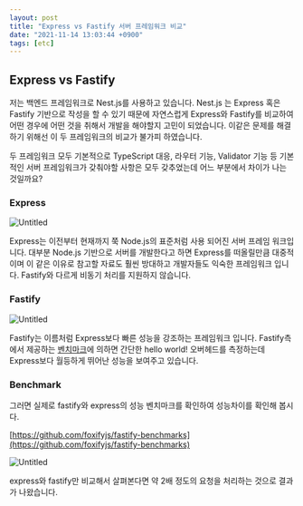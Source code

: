 ```yaml
---
layout: post
title: "Express vs Fastify 서버 프레임워크 비교"
date: "2021-11-14 13:03:44 +0900"
tags: [etc]
---
```


## Express vs Fastify

저는 백엔드 프레임워크로 Nest.js를 사용하고 있습니다. Nest.js 는 Express 혹은 Fastify 기반으로 작성을 할 수 있기 때문에 자연스럽게 Express와 Fastify를 비교하여 어떤 경우에 어떤 것을 취해서 개발을 해야할지 고민이 되었습니다. 이같은 문제를 해결하기 위해선 이 두 프레임워크의 비교가 불가피 하였습니다.

두 프레임워크 모두 기본적으로 TypeScript 대응, 라우터 기능, Validator 기능 등 기본적인 서버 프레임워크가 갖춰야할 사항은 모두 갖추었는데 어느 부분에서 차이가 나는 것일까요?

### Express

![Untitled](https://i.imgur.com/IRFhfsT.png)

Express는 이전부터 현재까지 쭉 Node.js의 표준처럼 사용 되어진 서버 프레임 워크입니다. 대부분 Node.js 기반으로 서버를 개발한다고 하면 Express를 떠올릴만큼 대중적이며 이 같은 이유로 참고할 자료도 훨씬 방대하고 개발자들도 익숙한 프레임워크 입니다. Fastify와 다르게 비동기 처리를 지원하지 않습니다. 

### Fastify

![Untitled](https://i.imgur.com/TyJv9DP.png)

Fastify는 이름처럼 Express보다 빠른 성능을 강조하는 프레임워크 입니다. Fastify측에서 제공하는 [벤치마크](https://www.fastify.io/benchmarks/)에 의하면 간단한 hello world! 오버헤드를 측정하는데 Express보다 월등하게 뛰어난 성능을 보여주고 있습니다. 

### Benchmark

그러면 실제로 fastify와 express의 성능 벤치마크를 확인하여 성능차이를 확인해 봅시다.

[https://github.com/foxifyjs/fastify-benchmarks](https://github.com/foxifyjs/fastify-benchmarks)

![Untitled](https://i.imgur.com/Cm30TR4.png)

express와 fastify만 비교해서 살펴본다면 약 2배 정도의 요청을 처리하는 것으로 결과가 나왔습니다.